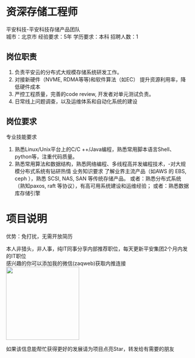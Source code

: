 # 资深存储工程师
平安科技-平安科技存储产品团队  
城市：北京市 经验要求：5年 学历要求：本科  招聘人数：1

## 岗位职责
1. 负责平安云的分布式大规模存储系统研发工作。
 2. 对接新硬件（NVME, RDMA等等)和软件算法（如EC） 提升资源利用率，降低硬件成本
 3. 严控工程质量，完善的code review, 开发者对单元测试负责。
 4. 日常线上问题调查，以及运维体系和自动化系统的建设

## 岗位要求
专业技能要求
 1. 熟悉Linux/Unix平台上的C/C ++/Java编程，熟悉常用脚本语言Shell、python等，注重代码质量。
 2. 熟悉常用算法和数据结构，熟悉网络编程、多线程高并发编程技术，-对大规模分布式系统有钻研热情
 业务知识要求
 了解业界主流产品（如AWS 的 EBS, ceph ），熟悉 SCSI, NAS, SAN 等传统存储产品。
 或者：熟悉分布式系统（熟知paxos, raft 等协议），有高可用系统建设和运维经验；
 或者：熟悉数据库存储引擎

# 项目说明

优势：免打扰，无需开放简历

本人非猎头，非人事，纯IT同事分享内部推荐职位，每天更新平安集团2个月内发的IT职位  
感兴趣的你可以添加我的微信(zaqweb)获取内推连接  
<img src="https://github.com/zaqweb/PA-IT-JOBS/blob/master/WechatICode.jpeg"  height="200" width="200">

如果该信息能帮忙获得更好的发展请为项目点亮Star，转发给有需要的朋友





